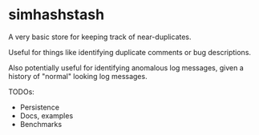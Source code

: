 # simhashstash

A very basic store for keeping track of near-duplicates.

Useful for things like identifying duplicate comments or bug descriptions.

Also potentially useful for identifying anomalous log messages, given a history of "normal" looking log messages.

TODOs:
- Persistence
- Docs, examples
- Benchmarks

